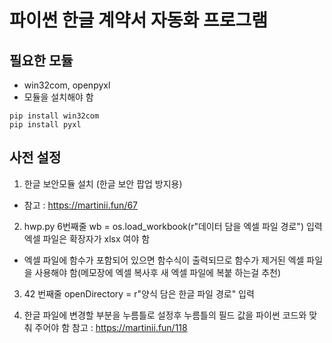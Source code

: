 # 파이썬 한글 계약서 자동화 프로그램

## 필요한 모듈

- win32com, openpyxl
- 모듈을 설치해야 함

```
pip install win32com
pip install pyxl
```

## 사전 설정

1. 한글 보안모듈 설치 (한글 보안 팝업 방지용)

- 참고 : https://martinii.fun/67

2. hwp.py 6번째줄 wb = os.load_workbook(r"데이터 담을 엑셀 파일 경로") 입력 엑셀 파일은 확장자가 xlsx 여야 함

- 엑셀 파일에 함수가 포함되어 있으면 함수식이 출력되므로 함수가 제거된 엑셀 파일을 사용해야 함(메모장에 엑셀 복사후 새 엑셀 파일에 복붙 하는걸 추천)

3. 42 번째줄 openDirectory = r"양식 담은 한글 파일 경로" 입력

4. 한글 파일에 변경할 부분을 누름틀로 설정후 누름틀의 필드 값을 파이썬 코드와 맞춰 주어야 함 참고 : https://martinii.fun/118
